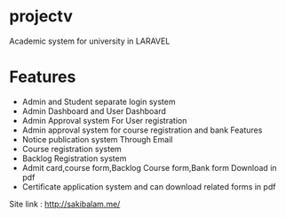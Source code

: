 # projectv
Academic system for university in LARAVEL

# Features
 - Admin and Student separate login system
 - Admin Dashboard and User Dashboard
 - Admin Approval system For User registration
 - Admin approval system for course registration and bank Features
 - Notice publication system Through Email
 - Course registration system
 - Backlog Registration system
 - Admit card,course form,Backlog Course form,Bank form Download in pdf
 - Certificate application system and can download related forms in pdf

Site link : http://sakibalam.me/

